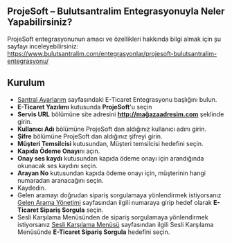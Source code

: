 **ProjeSoft – Bulutsantralim Entegrasyonuyla Neler Yapabilirsiniz?**
----
ProjeSoft entegrasyonunun amacı ve özellikleri hakkında bilgi almak için şu sayfayı inceleyebilirsiniz:
https://www.bulutsantralim.com/entegrasyonlar/projesoft-bulutsantralim-entegrasyonu/

**Kurulum**
----
* [Santral Ayarlarım](https://oim.verimor.com.tr/switch/domain/edit) sayfasındaki E-Ticaret Entegrasyonu başlığını bulun.
* **E-Ticaret Yazılımı** kutusunda **ProjeSoft**'u seçin
* **Servis URL** bölümüne site adresini **http://mağazaadresim.com** şeklinde girin.
* **Kullanıcı Adı** bölümüne ProjeSoft dan aldığınız kullanıcı adını girin.
* **Şifre** bölümüne ProjeSoft dan aldığınız şifreyi girin.
* **Müşteri Temsilcisi** kutusundan, Müşteri temsilcisi hedefini seçin.
* **Kapıda Ödeme Onayı**nı açın.
* **Onay ses kaydı** kutusundan kapıda ödeme onayı için arandığında okunacak ses kaydını seçin.
* **Arayan No** kutusundan kapıda ödeme onayı için, müşterinin hangi numaradan aranacağını seçin.
* Kaydedin.
* Gelen aramayı doğrudan sipariş sorgulamaya yönlendirmek istiyorsanız [Gelen Arama Yönetimi](https://oim.verimor.com.tr/switch/dids) sayfasından ilgili numaraya girip hedef olarak **E-Ticaret Sipariş Sorgula** seçin.
* Sesli Karşılama Menüsünden de sipariş sorgulamaya yönlendirmek istiyorsanız [Sesli Karşılama Menüsü](https://oim.verimor.com.tr/switch/ivrs) sayfasından ilgili Sesli Karşılama Menüsünde **E-Ticaret Sipariş Sorgula** hedefini seçin.
